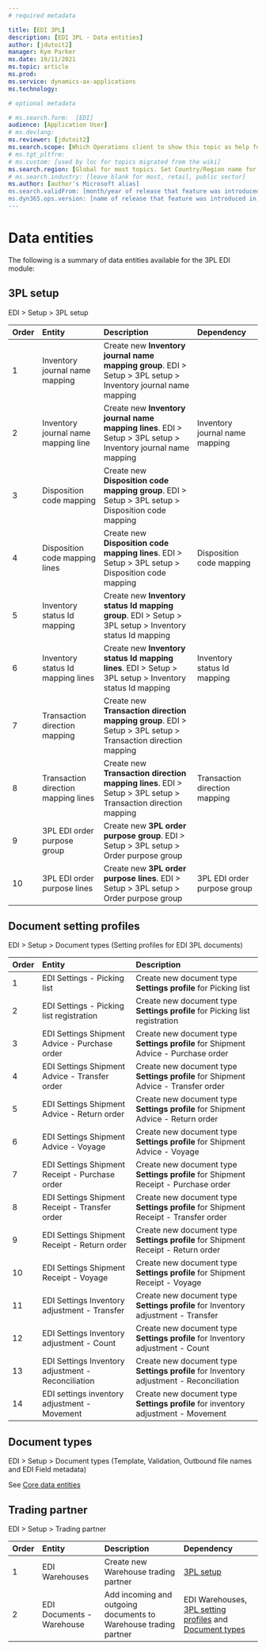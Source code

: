 ```yaml
---
# required metadata

title: [EDI 3PL]
description: [EDI 3PL - Data entities]
author: [jdutoit2]
manager: Kym Parker
ms.date: 19/11/2021
ms.topic: article
ms.prod: 
ms.service: dynamics-ax-applications
ms.technology: 

# optional metadata

# ms.search.form:  [EDI]
audience: [Application User]
# ms.devlang: 
ms.reviewer: [jdutoit2]
ms.search.scope: [Which Operations client to show this topic as help for, to be set by content strategist, see list here: https://microsoft.sharepoint.com/teams/DynDoc/_layouts/15/WopiFrame.aspx?sourcedoc={23419e1c-eb64-42e9-aa9b-79875b428718}&action=edit&wd=target%28Core%20Dynamics%20AX%20CP%20requirements%2Eone%7C4CC185C0%2DEFAA%2D42CD%2D94B9%2D8F2A45E7F61A%2FVersions%20list%20for%20docs%20topics%7CC14BE630%2D5151%2D49D6%2D8305%2D554B5084593C%2F%29]
# ms.tgt_pltfrm: 
# ms.custom: [used by loc for topics migrated from the wiki]
ms.search.region: [Global for most topics. Set Country/Region name for localizations]
# ms.search.industry: [leave blank for most, retail, public sector]
ms.author: [author's Microsoft alias]
ms.search.validFrom: [month/year of release that feature was introduced in, in format yyyy-mm-dd]
ms.dyn365.ops.version: [name of release that feature was introduced in, see list here: https://microsoft.sharepoint.com/teams/DynDoc/_layouts/15/WopiFrame.aspx?sourcedoc={23419e1c-eb64-42e9-aa9b-79875b428718}&action=edit&wd=target%28Core%20Dynamics%20AX%20CP%20requirements%2Eone%7C4CC185C0%2DEFAA%2D42CD%2D94B9%2D8F2A45E7F61A%2FVersions%20list%20for%20docs%20topics%7CC14BE630%2D5151%2D49D6%2D8305%2D554B5084593C%2F%29]
---
```


# Data entities

The following is a summary of data entities available for the 3PL EDI module:

## 3PL setup
EDI > Setup > 3PL setup

**Order**         | **Entity**                      | **Description**	                                         | **Dependency**
:-----            |:------------------------        |:-------------------                                      |:------------------------
1	                | Inventory journal name mapping      | Create new **Inventory journal name mapping group**. EDI > Setup > 3PL setup > Inventory journal name mapping |
2	                | Inventory journal name mapping line | Create new **Inventory journal name mapping lines**. EDI > Setup > 3PL setup > Inventory journal name mapping | Inventory journal name mapping
3	                | Disposition code mapping            | Create new **Disposition code mapping group**. EDI > Setup > 3PL setup > Disposition code mapping | 
4	                | Disposition code mapping lines      | Create new **Disposition code mapping lines**. EDI > Setup > 3PL setup > Disposition code mapping | Disposition code mapping
5	                | Inventory status Id mapping         | Create new **Inventory status Id mapping group**. EDI > Setup > 3PL setup > Inventory status Id mapping |
6	                | Inventory status Id mapping lines   | Create new **Inventory status Id mapping lines**. EDI > Setup > 3PL setup > Inventory status Id mapping | Inventory status Id mapping
7	                | Transaction direction mapping       | Create new **Transaction direction mapping group**. EDI > Setup > 3PL setup > Transaction direction mapping |
8	                | Transaction direction mapping lines | Create new **Transaction direction mapping lines**. EDI > Setup > 3PL setup > Transaction direction mapping | Transaction direction mapping
9	                | 3PL EDI order purpose group         | Create new **3PL order purpose group**. EDI > Setup > 3PL setup > Order purpose group |
10	              | 3PL EDI order purpose lines         | Create new **3PL order purpose lines**. EDI > Setup > 3PL setup > Order purpose group | 3PL EDI order purpose group

## Document setting profiles
EDI > Setup > Document types (Setting profiles for EDI 3PL documents)

**Order**         | **Entity**						| **Description**                             
:-----------------|:------------------------------------		|:------------------------- 
1	                | EDI Settings - Picking list	      | Create new document type **Settings profile** for Picking list
2	                | EDI Settings - Picking list registration	| Create new document type **Settings profile** for Picking list registration
3	                | EDI Settings Shipment Advice - Purchase order	| Create new document type **Settings profile** for Shipment Advice - Purchase order
4	                | EDI Settings Shipment Advice - Transfer order	| Create new document type **Settings profile** for Shipment Advice - Transfer order
5	                | EDI Settings Shipment Advice - Return order	  | Create new document type **Settings profile** for Shipment Advice - Return order
6	                | EDI Settings Shipment Advice - Voyage	        | Create new document type **Settings profile** for Shipment Advice - Voyage
7	                | EDI Settings Shipment Receipt - Purchase order	| Create new document type **Settings profile** for Shipment Receipt - Purchase order
8	                | EDI Settings Shipment Receipt - Transfer order	| Create new document type **Settings profile** for Shipment Receipt - Transfer order
9	                | EDI Settings Shipment Receipt - Return order	| Create new document type **Settings profile** for Shipment Receipt - Return order
10	              | EDI Settings Shipment Receipt - Voyage	      | Create new document type **Settings profile** for Shipment Receipt - Voyage
11	              | EDI Settings Inventory adjustment - Transfer	| Create new document type **Settings profile** for Inventory adjustment - Transfer
12	              | EDI Settings Inventory adjustment - Count	    | Create new document type **Settings profile** for Inventory adjustment - Count
13	              | EDI Settings Inventory adjustment - Reconciliation	| Create new document type **Settings profile** for Inventory adjustment - Reconciliation
14	              | EDI settings inventory adjustment - Movement	| Create new document type **Settings profile** for inventory adjustment - Movement


## Document types
EDI > Setup > Document types (Template, Validation, Outbound file names and EDI Field metadata)

See [Core data entities](../../CORE/Other/Data-entities.md#document-types)

## Trading partner
EDI > Setup > Trading partner

**Order**         | **Entity**						| **Description**                             | **Dependency**
:-----------------|:------------------------------------		|:------------------------- |:-------------------------
1                 | EDI Warehouses                          | Create new Warehouse trading partner   | [3PL setup](#3pl-setup)
2                 | EDI Documents - Warehouse               | Add incoming and outgoing documents to Warehouse trading partner | EDI Warehouses, [3PL setting profiles](#document-setting-profiles)  and [Document types](../../CORE/Other/Data-entities.md#document-types)

